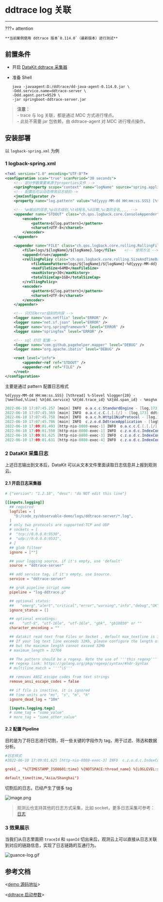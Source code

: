 # ddtrace log 关联

---

???+ attention

    **当前案例使用 ddtrace 版本`0.114.0`（最新版本）进行测试**

## 前置条件

- 开启 [DataKit ddtrace 采集器](../../../datakit/ddtrace.md)
- 准备 Shell

  ```shell
  java -javaagent:D:/ddtrace/dd-java-agent-0.114.0.jar \
  -Ddd.service.name=ddtrace-server \
  -Ddd.agent.port=9529 \
  -jar springboot-ddtrace-server.jar
  ```

> **注意：**<br/>- trace 与 log 关联，都是通过 MDC 方式进行埋点。<br/>
    - 此处不需要 jar 包依赖，由 ddtrace-agent 对 MDC 进行埋点操作。

## 安装部署

以 `logback-spring.xml` 为例

### 1 logback-spring.xml

```xml
<?xml version="1.0" encoding="UTF-8"?>
<configuration scan="true" scanPeriod="30 seconds">
    <!-- 部分参数需要来源于properties文件 -->
    <springProperty scope="context" name="logName" source="spring.application.name" defaultValue="localhost.log"/>
    <!-- 配置后可以动态修改日志级别-->
    <jmxConfigurator />
    <property name="log.pattern" value="%d{yyyy-MM-dd HH:mm:ss.SSS} [%thread] %-5level %logger{20} - [%method,%line] %X{dd.service} %X{dd.trace_id} %X{dd.span_id} - %msg%n" />

    <!-- %m输出的信息,%p日志级别,%t线程名,%d日期,%c类的全名,,,, -->
    <appender name="STDOUT" class="ch.qos.logback.core.ConsoleAppender">
        <encoder>
            <pattern>${log.pattern}</pattern>
            <charset>UTF-8</charset>
        </encoder>
    </appender>

    <appender name="FILE" class="ch.qos.logback.core.rolling.RollingFileAppender">
        <file>logs/${logName}/${logName}.log</file>    <!-- 使用方法 -->
        <append>true</append>
        <rollingPolicy class="ch.qos.logback.core.rolling.SizeAndTimeBasedRollingPolicy">
            <fileNamePattern>logs/${logName}/${logName}-%d{yyyy-MM-dd}.log.%i</fileNamePattern>
            <maxFileSize>64MB</maxFileSize>
            <maxHistory>30</maxHistory>
            <totalSizeCap>1GB</totalSizeCap>
        </rollingPolicy>
        <encoder>
            <pattern>${log.pattern}</pattern>
            <charset>UTF-8</charset>
        </encoder>
    </appender>

    <!-- 只打印error级别的内容 -->
    <logger name="com.netflix" level="ERROR" />
    <logger name="net.sf.json" level="ERROR" />
    <logger name="org.springframework" level="ERROR" />
    <logger name="springfox" level="ERROR" />

    <!-- sql 打印 配置-->
    <logger name="com.github.pagehelper.mapper" level="DEBUG" />
    <logger name="org.apache.ibatis" level="DEBUG" />

    <root level="info">
        <appender-ref ref="STDOUT" />
        <appender-ref ref="FILE" />
    </root>
</configuration>
```

主要是通过 pattern 配置日志格式

```
%d{yyyy-MM-dd HH:mm:ss.SSS} [%thread] %-5level %logger{20} - [%method,%line] %X{dd.service} %X{dd.trace_id} %X{dd.span_id} - %msg%n
```

```java
2022-06-10 17:07:45.257 [main] INFO  o.a.c.c.StandardEngine - [log,173] ddtrace-server   - Starting Servlet engine: [Apache Tomcat/9.0.56]
2022-06-10 17:07:45.369 [main] INFO  o.a.c.c.C.[.[.[/] - [log,173] ddtrace-server   - Initializing Spring embedded WebApplicationContext
2022-06-10 17:07:45.758 [main] INFO  o.a.c.h.Http11NioProtocol - [log,173] ddtrace-server   - Starting ProtocolHandler ["http-nio-8080"]
2022-06-10 17:07:45.786 [main] INFO  c.z.o.d.DdtraceApplication - [logStarted,61] ddtrace-server   - Started DdtraceApplication in 2.268 seconds (JVM running for 5.472)
2022-06-10 17:09:01.493 [http-nio-8080-exec-1] INFO  o.a.c.c.C.[.[.[/] - [log,173] ddtrace-server 5983174698688502665 5075189911231446778 - Initializing Spring DispatcherServlet 'dispatcherServlet'
2022-06-10 17:09:01.550 [http-nio-8080-exec-1] INFO  c.z.o.d.c.IndexController - [gateway,48] ddtrace-server 5983174698688502665 7355870844984555943 - this is tag
2022-06-10 17:09:01.625 [http-nio-8080-exec-3] INFO  c.z.o.d.c.IndexController - [auth,69] ddtrace-server 5983174698688502665 7209299453959523135 - this is auth
2022-06-10 17:09:01.631 [http-nio-8080-exec-4] INFO  c.z.o.d.c.IndexController - [billing,77] ddtrace-server 5983174698688502665 9179949003735674110 - this is method3,null
```

### 2 DataKit 采集日志

上述日志输出到文本后，DataKit 可以从文本文件里面读取日志信息并上报到观测云。

#### 2.1 开启日志采集器

```toml
# {"version": "1.2.18", "desc": "do NOT edit this line"}

[[inputs.logging]]
  ## required
  logfiles = [
    "D:/code_zy/observable-demo/logs/ddtrace-server/*.log",
  ]
  # only two protocols are supported:TCP and UDP
  # sockets = [
  #	 "tcp://0.0.0.0:9530",
  #	 "udp://0.0.0.0:9531",
  # ]
  ## glob filteer
  ignore = [""]

  ## your logging source, if it's empty, use 'default'
  source = "ddtrace-server"

  ## add service tag, if it's empty, use $source.
  service = "ddtrace-server"

  ## grok pipeline script name
  pipeline = "log-ddtrace.p"

  ## optional status:
  ##   "emerg","alert","critical","error","warning","info","debug","OK"
  ignore_status = []

  ## optional encodings:
  ##    "utf-8", "utf-16le", "utf-16le", "gbk", "gb18030" or ""
  character_encoding = ""

  ## datakit read text from Files or Socket , default max_textline is 32k
  ## If your log text line exceeds 32Kb, please configure the length of your text,
  ## but the maximum length cannot exceed 32Mb
  # maximum_length = 32766

  ## The pattern should be a regexp. Note the use of '''this regexp'''
  ## regexp link: https://golang.org/pkg/regexp/syntax/#hdr-Syntax
  # multiline_match = '''^\S'''

  ## removes ANSI escape codes from text strings
  remove_ansi_escape_codes = false

  ## if file is inactive, it is ignored
  ## time units are "ms", "s", "m", "h"
  ignore_dead_log = "10m"

  [inputs.logging.tags]
  # some_tag = "some_value"
  # more_tag = "some_other_value"

```

#### 2.2 配置 Pipeline

目的是为了将日志进行切割，将一些关键的字段作为 tag，用于过滤、筛选和数据分析。

```toml
#日志样式
#2022-06-10 17:09:01.625 [http-nio-8080-exec-3] INFO  c.z.o.d.c.IndexController - [auth,69] ddtrace-server 5983174698688502665 7209299453959523135 - this is auth

grok(_, "%{TIMESTAMP_ISO8601:time} %{NOTSPACE:thread_name} %{LOGLEVEL:status}%{SPACE}%{NOTSPACE:class_name} - \\[%{NOTSPACE:method_name},%{NUMBER:line}\\] %{DATA:service_name} %{DATA:trace_id} %{DATA:span_id} - %{GREEDYDATA:msg}")

default_time(time,"Asia/Shanghai")

```

切割后的日志，已经产生了很多 tag

![image.png](../images/ddtrace-skill-11.png)

> 观测云也支持其他的日志方式采集，比如 socket，更多日志采集可参考：[日志](../../../best-practices/cloud-native/k8s-logs.md)

### 3 效果展示

当我们从日志里面把 `traceId` 和 `spanId` 切出来后，观测云上可以直接从日志关联到对应的链路信息，实现了日志链路的互通行为。

![guance-log.gif](../images/ddtrace-skill-12.gif)

## 参考文档

<[demo 源码地址](https://github.com/lrwh/observable-demo/tree/main/springboot-ddtrace-server)>

<[ddtrace 启动参数](../../../../datakit/ddtrace-java#start-options)>
